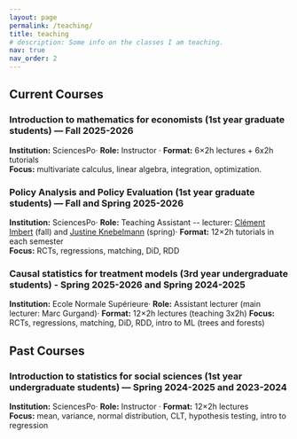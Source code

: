```yaml
---
layout: page
permalink: /teaching/
title: teaching
# description: Some info on the classes I am teaching.
nav: true
nav_order: 2
---
```




## Current Courses

### Introduction to mathematics for economists (1st year graduate students) — Fall 2025-2026
**Institution:** SciencesPo· **Role:** Instructor · **Format:** 6×2h lectures + 6x2h tutorials  
**Focus:** multivariate calculus, linear algebra, integration, optimization.  

### Policy Analysis and Policy Evaluation (1st year graduate students) — Fall and Spring 2025-2026
**Institution:** SciencesPo· **Role:** Teaching Assistant -- lecturer: [Clément Imbert](https://sites.google.com/site/clemimbert/) (fall) and [Justine Knebelmann](https://sites.google.com/view/justine-knebelmann/home) (spring)· **Format:** 12×2h tutorials in each semester  
**Focus:** RCTs, regressions, matching, DiD, RDD

### Causal statistics for treatment models (3rd year undergraduate students) - Spring 2025-2026 and Spring 2024-2025
**Institution:** Ecole Normale Supérieure· **Role:** Assistant lecturer (main lecturer: Marc Gurgand)· **Format:** 12×2h lectures (teaching 3x2h)
**Focus:** RCTs, regressions, matching, DiD, RDD, intro to ML (trees and forests)

## Past Courses

### Introduction to statistics for social sciences (1st year undergraduate students) — Spring 2024-2025 and 2023-2024
**Institution:** SciencesPo· **Role:** Instructor · **Format:** 12×2h lectures  
**Focus:** mean, variance, normal distribution, CLT, hypothesis testing, intro to regression
